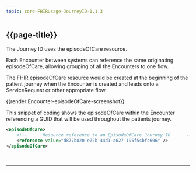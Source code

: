 ```yaml
---
topic: core-FHIRUsage-JourneyID-1.1.3
---
```


## {{page-title}}

The Journey ID uses the episodeOfCare resource.

Each Encounter between systems can reference the same originating episodeOfCare, allowing grouping of all the Encounters to one flow.

The FHIR episodeOfCare resource would be created at the beginning of the patient journey when the Encounter is created and leads onto a ServiceRequest or other appropriate flow.

{{render:Encounter-episodeOfCare-screenshot}}

This snippet of coding shows the episodeOfCare within the Encounter referencing a GUID that will be used throughout the patients journey.

```xml 
<episodeOfCare>
    <!--      Resource reference to an EpisodeOfCare Journey ID      -->
    <reference value="d877b820-e72b-44d1-a627-195f54bfc606" />
</episodeOfCare>
```

<br>
<hr>